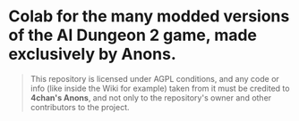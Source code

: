 # Colab for the many modded versions of the AI Dungeon 2 game, made exclusively by Anons.

>This repository is licensed under AGPL conditions, and any code or info (like inside the Wiki for example) taken from it must be credited to **4chan's Anons**, and not only to the repository's owner and other contributors to the project.
